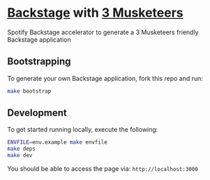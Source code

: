 # [Backstage](https://backstage.io) with [3 Musketeers](https://3musketeers.io)
Spotify Backstage accelerator to generate a 3 Musketeers friendly Backstage application

## Bootstrapping

To generate your own Backstage application, fork this repo and run:

```sh
make bootstrap
```

## Development

To get started running locally, execute the following:
```sh
ENVFILE=env.example make envfile
make deps
make dev
```

You should be able to access the page via: `http://localhost:3000`